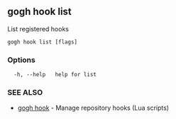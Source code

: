 ## gogh hook list

List registered hooks

```
gogh hook list [flags]
```

### Options

```
  -h, --help   help for list
```

### SEE ALSO

* [gogh hook](gogh_hook.md)	 - Manage repository hooks (Lua scripts)

